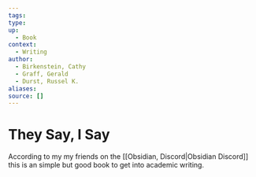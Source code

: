 ```yaml
---
tags:
type:
up:
  - Book
context:
  - Writing
author:
  - Birkenstein, Cathy
  - Graff, Gerald
  - Durst, Russel K.
aliases:
source: []
---
```


# They Say, I Say

According to my my friends on the [[Obsidian, Discord|Obsidian Discord]] this is an simple but good book to get into academic writing.
